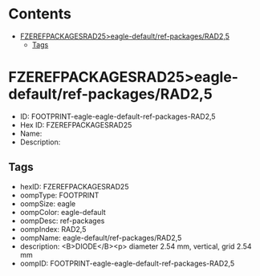 



Contents
========

* [FZEREFPACKAGESRAD25>eagle-default/ref-packages/RAD2,5](#fzerefpackagesrad25eagle-defaultref-packagesrad25)
	* [Tags](#tags)

# FZEREFPACKAGESRAD25>eagle-default/ref-packages/RAD2,5

- ID: FOOTPRINT-eagle-eagle-default-ref-packages-RAD2,5
- Hex ID: FZEREFPACKAGESRAD25
- Name: 
- Description: 

## Tags

- hexID: FZEREFPACKAGESRAD25
- oompType: FOOTPRINT
- oompSize: eagle
- oompColor: eagle-default
- oompDesc: ref-packages
- oompIndex: RAD2,5
- oompName: eagle-default/ref-packages/RAD2,5
- description: &lt;B&gt;DIODE&lt;/B&gt;&lt;p&gt;&#xD;
diameter 2.54 mm, vertical, grid 2.54 mm
- oompID: FOOTPRINT-eagle-eagle-default-ref-packages-RAD2,5
